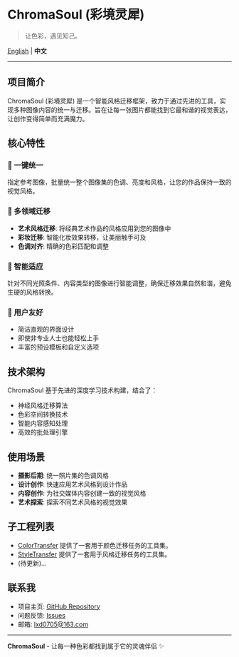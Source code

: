 # ChromaSoul (彩境灵犀)

> 让色彩，遇见知己。

[English](README.md) | **中文**

---

## 项目简介

ChromaSoul (彩境灵犀) 是一个智能风格迁移框架，致力于通过先进的工具，实现多种图像内容的统一与迁移。旨在让每一张图片都能找到它最和谐的视觉表达，让创作变得简单而充满魔力。

## 核心特性

### 🎨 一键统一

指定参考图像，批量统一整个图像集的色调、亮度和风格，让您的作品保持一致的视觉风格。

### 🌈 多领域迁移

- **艺术风格迁移**: 将经典艺术作品的风格应用到您的图像中
- **彩妆迁移**: 智能化妆效果转移，让美丽触手可及
- **色调对齐**: 精确的色彩匹配和调整

### 🧠 智能适应

针对不同光照条件、内容类型的图像进行智能调整，确保迁移效果自然和谐，避免生硬的风格转换。

### 👥 用户友好

- 简洁直观的界面设计
- 即使非专业人士也能轻松上手
- 丰富的预设模板和自定义选项

## 技术架构

ChromaSoul 基于先进的深度学习技术构建，结合了：

- 神经风格迁移算法
- 色彩空间转换技术
- 智能内容感知处理
- 高效的批处理引擎

## 使用场景

- **摄影后期**: 统一照片集的色调风格
- **设计创作**: 快速应用艺术风格到设计作品
- **内容创作**: 为社交媒体内容创建一致的视觉风格
- **艺术探索**: 探索不同艺术风格的视觉效果

## 子工程列表

- [ColorTransfer](color_transfer/README_zh.md) 提供了一套用于颜色迁移任务的工具集。
- [StyleTransfer](style_transfer/README_zh.md) 提供了一套用于风格迁移任务的工具集。
- (待更新)...

## 联系我

- 项目主页: [GitHub Repository](https://github.com/XIAODUOLU/ChromaSoul)
- 问题反馈: [Issues](https://github.com/XIAODUOLU/ChromaSoul/issues)
- 邮箱: lxd0705@163.com

---

**ChromaSoul** - 让每一种色彩都找到属于它的灵魂伴侣 ✨
